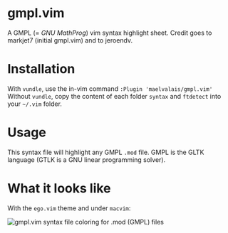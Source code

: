 gmpl.vim
========
A GMPL (= _GNU MathProg_) vim syntax highlight sheet. 
Credit goes to  markjet7 (initial gmpl.vim) and to jeroendv.

Installation
============
With `vundle`, use the in-vim command `:Plugin 'maelvalais/gmpl.vim'`
Without `vundle`, copy the content of each folder `syntax` and `ftdetect` into your `~/.vim` folder.

Usage
=====
This syntax file will highlight any GMPL `.mod` file. GMPL is the GLTK language (GTLK is a GNU linear programming solver).

What it looks like
==================
With the `ego.vim` theme and under `macvim`:

![gmpl.vim syntax file coloring for .mod (GMPL) files](http://img11.hostingpics.net/pics/671756Capturedcran20150330122409.png)
